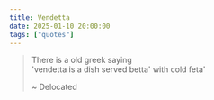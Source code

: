 ```yaml
---
title: Vendetta
date: 2025-01-10 20:00:00
tags: ["quotes"]
---
```


> There is a old greek saying  
> 'vendetta is a dish served betta' with cold feta'
> 
> ~ Delocated

